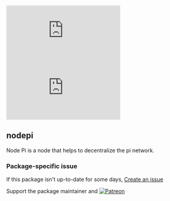 [![](https://img.shields.io/chocolatey/v/pinode.install?color=green&label=pinode)](https://chocolatey.org/packages/pinode.install) [![](https://img.shields.io/chocolatey/dt/pinode.install)](https://chocolatey.org/packages/pinode.install)

## nodepi
Node Pi is a node that helps to decentralize the pi network.

### Package-specific issue
If this package isn't up-to-date for some days, [Create an issue](https://github.com/tunisiano187/Chocolatey-packages/issues/new/choose)

Support the package maintainer and [![Patreon](https://cdn.jsdelivr.net/gh/tunisiano187/Chocolatey-packages@d15c4e19c709e7148588d4523ffc6dd3cd3c7e5e/icons/patreon.png)](https://www.patreon.com/tunisiano)